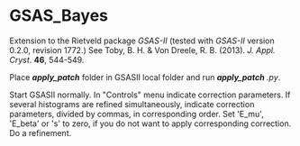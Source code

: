 # GSAS_Bayes
Extension to the Rietveld package *GSAS-II* (tested with *GSAS-II* version 0.2.0, revision 1772.) See Toby, B. H. & Von Dreele, R. B. (2013). *J. Appl. Cryst*. **46**, 544-549.

Place *__apply_patch__* folder in GSASII local folder and run *__apply_patch__ .py*.

Start GSASII normally. In "Controls" menu indicate correction parameters. If several histograms are refined simultaneously, indicate correction parameters, divided by commas, in corresponding order. Set 'E_mu', 'E_beta' or 's' to zero, if you do not want to apply corresponding correction. Do a refinement.
